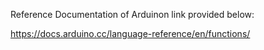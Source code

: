 Reference Documentation of Arduinon link provided below:

https://docs.arduino.cc/language-reference/en/functions/
